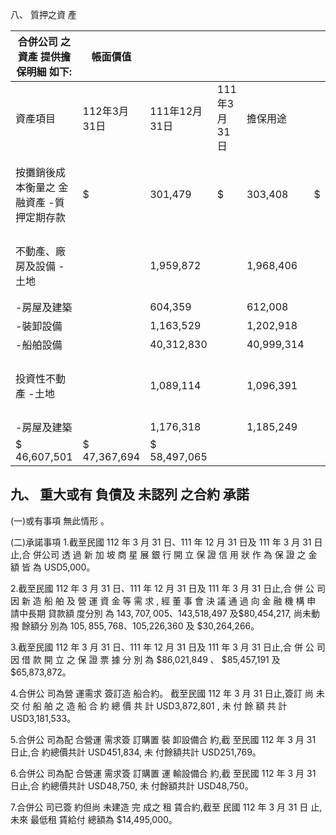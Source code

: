 八、 質押之資 產

| 合併公司 之資產 提供擔 保明細 如下:         | 帳面價值     |               |              |            |    |            |            |
|----------------------------------------------|--------------|---------------|--------------|------------|----|------------|------------|
| 資產項目                                     | 112年3月31日 | 111年12月31日 | 111年3月31日 | 擔保用途   |    |            |            |
| 按攤銷後成本衡量之  金融資產  -質押定期存款 | $            | 301,479       | $            | 303,408    | $  | 293,147    | 履約保證金 |
| 不動產、廠房及設備  -土地                   |              | 1,959,872     |              | 1,968,406  |    | 514,312    | 長期借款   |
| -房屋及建築                                 |              | 604,359       |              | 612,008    |    | 282,758    | "          |
| -裝卸設備                                   |              | 1,163,529     |              | 1,202,918  |    | 1,025,095  | "          |
| -船舶設備                                   |              | 40,312,830    |              | 40,999,314 |    | 53,730,065 | "          |
| 投資性不動產  -土地                         |              | 1,089,114     |              | 1,096,391  |    | 1,285,781  | 長期借款   |
| -房屋及建築                                 |              | 1,176,318     |              | 1,185,249  |    | 1,365,907  | "          |
| $ 46,607,501                                 | $ 47,367,694 | $ 58,497,065  |              |            |    |            |            |

## 九、 重大或有 負債及 未認列 之合約 承諾

(一)或有事項 無此情形 。

(二)承諾事項 1.截至民國 112 年 3 月 31 日、111 年 12 月 31 日及 111 年 3 月 31 日止,合 併公司 透 過 新 加 坡 商 星 展 銀 行 開 立 保 證 信 用 狀 作 為 保 證 之 金 額 皆 為 USD5,000。

2.截至民國 112 年 3 月 31 日、111 年 12 月 31 日及 111 年 3 月 31 日止,合 併 公 司 因 新 造 船 舶 及 營 運 資 金 等 需 求 , 經 董 事 會 決 議 通 過 向 金 融 機 構 申 請中長期 貸款額 度分別 為 $143,707,005、$143,518,497 及$80,454,217, 尚未動撥 餘額分 別為 $105,855,768、$105,226,360 及 $30,264,266。

3.截至民國 112 年 3 月 31 日、111 年 12 月 31 日及 111 年 3 月 31 日止,合 併 公 司 因 借 款 開 立 之 保 證 票 據 分 別 為 $86,021,849 、 $85,457,191 及 $65,873,872。

4.合併公 司為營 運需求 簽訂造 船合約。 截至民國 112 年 3 月 31 日止,簽訂 尚 未 交 付 船 舶 之 造 船 合 約 總 價 共 計 USD3,872,801 , 未 付 餘 額 共 計 USD3,181,533。

5.合併公 司為配 合營運 需求簽 訂購置 裝 卸設備合 約,截 至民國 112 年 3 月 31 日止,合 約總價共計 USD451,834, 未 付餘額共計 USD251,769。

6.合併公 司為配 合營運 需求簽 訂購置 運 輸設備合 約,截 至民國 112 年 3 月 31 日止,合 約總價共計 USD48,750, 未 付餘額共計 USD48,750。

7.合併公 司已簽 約但尚 未建造 完 成之 租 賃合約,截至 民國 112 年 3 月 31 日 止,未來 最低租 賃給付 總額為 $14,495,000。